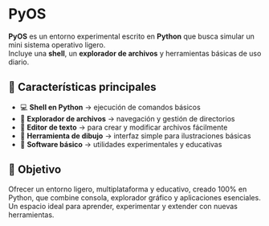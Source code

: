 # PyOS

**PyOS** es un entorno experimental escrito en **Python** que busca simular un mini sistema operativo ligero.  
Incluye una **shell**, un **explorador de archivos** y herramientas básicas de uso diario.  

## 🚀 Características principales
- 💻 **Shell en Python** → ejecución de comandos básicos  
- 📂 **Explorador de archivos** → navegación y gestión de directorios  
- 📝 **Editor de texto** → para crear y modificar archivos fácilmente  
- 🎨 **Herramienta de dibujo** → interfaz simple para ilustraciones básicas  
- 🔧 **Software básico** → utilidades experimentales y educativas  

## 🎯 Objetivo
Ofrecer un entorno ligero, multiplataforma y educativo, creado 100% en Python, que combine consola, explorador gráfico y aplicaciones esenciales.  
Un espacio ideal para aprender, experimentar y extender con nuevas herramientas.
